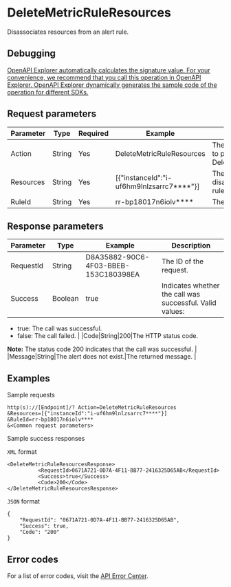 # DeleteMetricRuleResources

Disassociates resources from an alert rule.

## Debugging

[OpenAPI Explorer automatically calculates the signature value. For your convenience, we recommend that you call this operation in OpenAPI Explorer. OpenAPI Explorer dynamically generates the sample code of the operation for different SDKs.](https://api.aliyun.com/#product=Cms&api=DeleteMetricRuleResources&type=RPC&version=2019-01-01)

## Request parameters

|Parameter|Type|Required|Example|Description|
|---------|----|--------|-------|-----------|
|Action|String|Yes|DeleteMetricRuleResources|The operation that you want to perform. Set the value to DeleteMetricRuleResources. |
|Resources|String|Yes|\[\{"instanceId":"i-uf6hm9lnlzsarrc7\*\*\*\*"\}\]|The resources to be disassociated from the alert rule. |
|RuleId|String|Yes|rr-bp18017n6iolv\*\*\*\*|The ID of the alert rule. |

## Response parameters

|Parameter|Type|Example|Description|
|---------|----|-------|-----------|
|RequestId|String|D8A35882-90C6-4F03-BBEB-153C180398EA|The ID of the request. |
|Success|Boolean|true|Indicates whether the call was successful. Valid values:

 -   true: The call was successful.
-   false: The call failed. |
|Code|String|200|The HTTP status code.

 **Note:** The status code 200 indicates that the call was successful. |
|Message|String|The alert does not exist.|The returned message. |

## Examples

Sample requests

```
http(s)://[Endpoint]/? Action=DeleteMetricRuleResources
&Resources=[{"instanceId":"i-uf6hm9lnlzsarrc7****"}]
&RuleId=rr-bp18017n6iolv****
&<Common request parameters>
```

Sample success responses

`XML` format

```
<DeleteMetricRuleResourcesResponse>
		  <RequestId>0671A721-0D7A-4F11-BB77-2416325D65AB</RequestId>
		  <Success>true</Success>
		  <Code>200</Code>
</DeleteMetricRuleResourcesResponse>
```

`JSON` format

```
{
    "RequestId": "0671A721-0D7A-4F11-BB77-2416325D65AB",
    "Success": true,
    "Code": "200"
}
```

## Error codes

For a list of error codes, visit the [API Error Center](https://error-center.alibabacloud.com/status/product/Cms).

